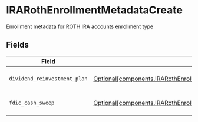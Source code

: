# IRARothEnrollmentMetadataCreate

Enrollment metadata for ROTH IRA accounts enrollment type


## Fields

| Field                                                                                                                                                              | Type                                                                                                                                                               | Required                                                                                                                                                           | Description                                                                                                                                                        | Example                                                                                                                                                            |
| ------------------------------------------------------------------------------------------------------------------------------------------------------------------ | ------------------------------------------------------------------------------------------------------------------------------------------------------------------ | ------------------------------------------------------------------------------------------------------------------------------------------------------------------ | ------------------------------------------------------------------------------------------------------------------------------------------------------------------ | ------------------------------------------------------------------------------------------------------------------------------------------------------------------ |
| `dividend_reinvestment_plan`                                                                                                                                       | [Optional[components.IRARothEnrollmentMetadataCreateDividendReinvestmentPlan]](../../models/components/irarothenrollmentmetadatacreatedividendreinvestmentplan.md) | :heavy_minus_sign:                                                                                                                                                 | Option to auto-enroll in Dividend Reinvestment; defaults to DIVIDEND_REINVESTMENT_ENROLL                                                                           | DIVIDEND_REINVESTMENT_ENROLL                                                                                                                                       |
| `fdic_cash_sweep`                                                                                                                                                  | [Optional[components.IRARothEnrollmentMetadataCreateFdicCashSweep]](../../models/components/irarothenrollmentmetadatacreatefdiccashsweep.md)                       | :heavy_minus_sign:                                                                                                                                                 | Option to auto-enroll in FDIC cash sweep; defaults to FDIC_CASH_SWEEP_ENROLL                                                                                       | FDIC_CASH_SWEEP_ENROLL                                                                                                                                             |